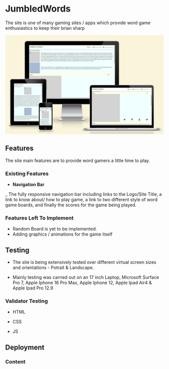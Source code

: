 # JumbledWords
The site is one of many gaming sites / apps which provide word game 
enthusiastics to keep their brian sharp

![Mockup Screenshot](assets/images/mockup_screenshot.png)


## Features
The site main features are to provide word gamers a little time to play.

### Existing Features
- __Navigation Bar__

_ The fully responsive navigation bar including links to the Logo/Site Title, a link to know about/ how to play game, a link to two different style of word game boards, and finally the scores for the game being played.

### Features Left To Implement

- Random Board is yet to be implemented.
- Adding graphics / animations for the game itself

## Testing

- The site is being extensively tested over different virtual screen sizes and orientations - Potrait & Landscape.

- Mainly testing was carried out on an 17 inch Laptop, Microsoft Surface Pro 7, Apple Iphone 16 Pro Max, Apple Iphone 12, Apple Ipad Air4 & Apple Ipad Pro 12.9

### Validator Testing

- HTML

- CSS

- JS

## Deployment


### Content